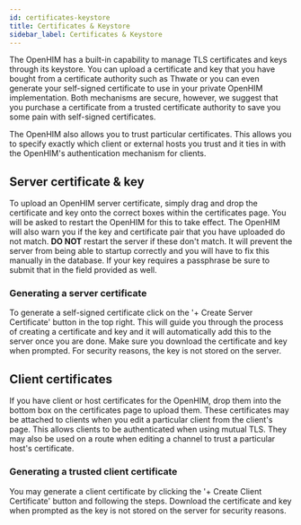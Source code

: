 ```yaml
---
id: certificates-keystore
title: Certificates & Keystore
sidebar_label: Certificates & Keystore
---
```


The OpenHIM has a built-in capability to manage TLS certificates and keys through its keystore. You can upload a certificate and key that you have bought from a certificate authority such as Thwate or you can even generate your self-signed certificate to use in your private OpenHIM implementation. Both mechanisms are secure, however, we suggest that you purchase a certificate from a trusted certificate authority to save you some pain with self-signed certificates.

The OpenHIM also allows you to trust particular certificates. This allows you to specify exactly which client or external hosts you trust and it ties in with the OpenHIM's authentication mechanism for clients.

## Server certificate & key

To upload an OpenHIM server certificate, simply drag and drop the certificate and key onto the correct boxes within the certificates page. You will be asked to restart the OpenHIM for this to take effect. The OpenHIM will also warn you if the key and certificate pair that you have uploaded do not match. **DO NOT** restart the server if these don't match. It will prevent the server from being able to startup correctly and you will have to fix this manually in the database. If your key requires a passphrase be sure to submit that in the field provided as well.

### Generating a server certificate

To generate a self-signed certificate click on the '+ Create Server Certificate' button in the top right. This will guide you through the process of creating a certificate and key and it will automatically add this to the server once you are done. Make sure you download the certificate and key when prompted. For security reasons, the key is not stored on the server.

## Client certificates

If you have client or host certificates for the OpenHIM, drop them into the bottom box on the certificates page to upload them. These certificates may be attached to clients when you edit a particular client from the client's page. This allows clients to be authenticated when using mutual TLS. They may also be used on a route when editing a channel to trust a particular host's certificate.

### Generating a trusted client certificate

You may generate a client certificate by clicking the '+ Create Client Certificate' button and following the steps. Download the certificate and key when prompted as the key is not stored on the server for security reasons.
